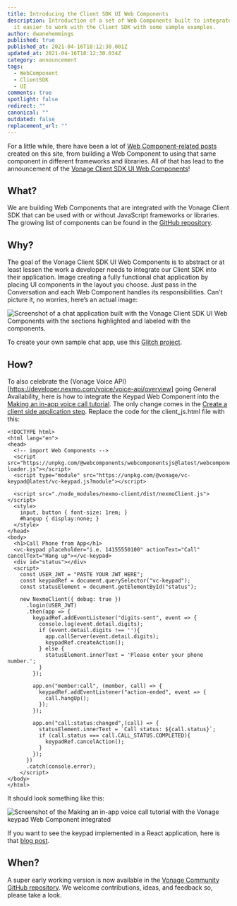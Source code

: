 ```yaml
---
title: Introducing the Client SDK UI Web Components
description: Introduction of a set of Web Components built to integrate and make
  it easier to work with the Client SDK with some sample examples.
author: dwanehemmings
published: true
published_at: 2021-04-16T18:12:30.001Z
updated_at: 2021-04-16T18:12:30.034Z
category: announcement
tags:
  - WebComponent
  - ClientSDK
  - UI
comments: true
spotlight: false
redirect: ""
canonical: ""
outdated: false
replacement_url: ""
---
```

For a little while, there have been a lot of [Web Component-related posts](https://learn.vonage.com/authors/dwanehemmings/) created on this site, from building a Web Component to using that same component in different frameworks and libraries. All of that has lead to the announcement of the [Vonage Client SDK UI Web Components](https://github.com/nexmo-community/clientsdk-ui-js)!

## What?

We are building Web Components that are integrated with the Vonage Client SDK that can be used with or without JavaScript frameworks or libraries. The growing list of components can be found in the [GitHub repository](https://github.com/nexmo-community/clientsdk-ui-js).

## Why?

The goal of the Vonage Client SDK UI Web Components is to abstract or at least lessen the work a developer needs to integrate our Client SDK into their application. Image creating a fully functional chat application by placing UI components in the layout you choose. Just pass in the Conversation and each Web Component handles its responsibilities. Can’t picture it, no worries, here’s an actual image:

![Screenshot of a chat application built with the Vonage Client SDK UI Web Components with the sections highlighted and labeled with the components.](/content/blog/introducing-the-client-sdk-ui-web-components/wc-chat-layout-highlight.jpg "Sample Chat Application built with the Vonage Client SDK UI Web Components")

To create your own sample chat app, use this [Glitch project](https://glitch.com/edit/#!/remix/boggy-luminous-fish?path=README.md).

## How?

To also celebrate the (Vonage Voice API)\[https://developer.nexmo.com/voice/voice-api/overview] going General Availability, here is how to integrate the Keypad Web Component into the [Making an in-app voice call tutorial](https://developer.nexmo.com/client-sdk/tutorials/app-to-phone/introduction/javascript).
The only change comes in the [Create a client side application step](https://developer.nexmo.com/client-sdk/tutorials/app-to-phone/client-sdk/app-to-phone/main-screen/javascript). Replace the code for the client_js.html file with this:

```
<!DOCTYPE html>
<html lang="en">
<head>
  <!-- import Web Components -->
  <script src="https://unpkg.com/@webcomponents/webcomponentsjs@latest/webcomponents-loader.js"></script>
  <script type="module" src="https://unpkg.com/@vonage/vc-keypad@latest/vc-keypad.js?module"></script>
  
  <script src="./node_modules/nexmo-client/dist/nexmoClient.js"></script>
  <style>
    input, button { font-size: 1rem; }
    #hangup { display:none; }
  </style>
</head>
<body>
  <h1>Call Phone from App</h1>
  <vc-keypad placeholder="i.e. 14155550100" actionText="Call" cancelText="Hang up"></vc-keypad>
  <div id="status"></div>
  <script>
    const USER_JWT = "PASTE YOUR JWT HERE";
    const keypadRef = document.querySelector("vc-keypad");
    const statusElement = document.getElementById("status");

    new NexmoClient({ debug: true })
      .login(USER_JWT)
      .then(app => {
        keypadRef.addEventListener("digits-sent", event => {
          console.log(event.detail.digits);
          if (event.detail.digits !== ''){
            app.callServer(event.detail.digits);
            keypadRef.createAction();
          } else {
            statusElement.innerText = 'Please enter your phone number.';
          }
        });

        app.on("member:call", (member, call) => {
          keypadRef.addEventListener("action-ended", event => {
            call.hangUp();
          });
        });

        app.on("call:status:changed",(call) => {
          statusElement.innerText = `Call status: ${call.status}`;
          if (call.status === call.CALL_STATUS.COMPLETED){
            keypadRef.cancelAction();
          }
        });
      })
      .catch(console.error);
    </script>
</body>
</html>
```

It should look something like this:

![Screenshot of the Making an in-app voice call tutorial with the Vonage keypad Web Component integrated](/content/blog/introducing-the-client-sdk-ui-web-components/app-to-phone-with-keypad.jpg "Using the Vonage keypad Web Component in the Making an in-app voice call tutorial")

If you want to see the keypad implemented in a React application, here is that [blog post](https://learn.vonage.com/blog/2020/10/07/using-web-components-in-a-react-application-dr/).

## When?

A super early working version is now available in the [Vonage Community GitHub repository](https://github.com/nexmo-community/clientsdk-ui-js). We welcome contributions, ideas, and feedback so, please take a look.